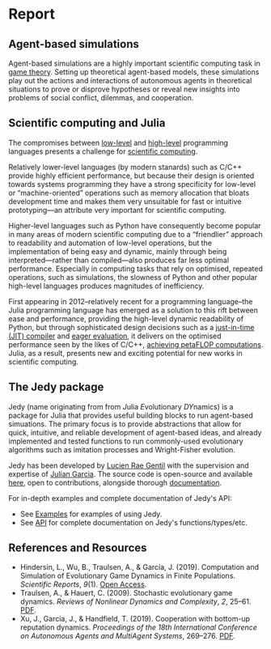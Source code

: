 # Report

## Agent-based simulations

Agent-based simulations are a highly important scientific computing task in [game theory](https://en.wikipedia.org/wiki/Game_theory). Setting up theoretical agent-based models, these simulations play out the actions and interactions of autonomous agents in theoretical situations to prove or disprove hypotheses or reveal new insights into problems of social conflict, dilemmas, and cooperation.

## Scientific computing and Julia

The compromises between [low-level](https://en.wikipedia.org/wiki/Low-level_programming_language) and [high-level](https://en.wikipedia.org/wiki/High-level_programming_language) programming languages presents a challenge for [scientific computing](https://en.wikipedia.org/wiki/Computational_science).

Relatively lower-level languages (by modern stanards) such as C/C++ provide highly efficient performance, but because their design is oriented towards systems programming they have a strong specificity for low-level or “machine-oriented” operations such as memory allocation that bloats development time and makes them very unsuitable for fast or intuitive prototyping—an attribute very important for scientific computing.

Higher-level languages such as Python have consequently become popular in many areas of modern scientific computing due to a “friendlier” approach to readability and automation of low-level operations, but the implementation of being easy and dynamic, mainly through being interpreted—rather than compiled—also produces far less optimal performance. Especially in computing tasks that rely on optimised, repeated operations, such as simulations, the slowness of Python and other popular high-level languages produces magnitudes of inefficiency.

First appearing in 2012–relatively recent for a programming language–the Julia programming language has emerged as a solution to this rift between ease and performance, providing the high-level dynamic readability of Python, but through sophisticated design decisions such as a [just-in-time (JIT) compiler](https://en.wikipedia.org/wiki/Just-in-time_compilation) and [eager evaluation](https://en.wikipedia.org/wiki/Evaluation_strategy#Eager_evaluation), it delivers on the optimised performance seen by the likes of C/C++, [achieving petaFLOP computations](https://juliacomputing.com/case-studies/celeste/index.html). Julia, as a result, presents new and exciting potential for new works in scientific computing.

## The Jedy package

Jedy (name originating from from *J*ulia *E*volutionary *DY*namics) is a package for Julia that provides useful building blocks to run agent-based simuations. The primary focus is to provide abstractions that allow for quick, intuitive, and reliable development of agent-based ideas, and already implemented and tested functions to run commonly-used evolutionary algorithms such as imitation processes and Wright-Fisher evolution.

Jedy has been developed by [Lucien Rae Gentil](https://lucienrae.com) with the supervision and expertise of [Julian Garcia](https://www.garciajulian.com/). The source code is open-source and available [here](https://github.com/lucrae/Jedy.jl), open to contributions, alongside thorough [documentation](https://lucrae.github.io/Jedy.jl/stable/).

For in-depth examples and complete documentation of Jedy's API:

- See [Examples](@ref) for examples of using Jedy.
- See [API](@ref) for complete documentation on Jedy's functions/types/etc.

## References and Resources

- Hindersin, L., Wu, B., Traulsen, A., &#38; García, J. (2019). Computation and Simulation of Evolutionary Game Dynamics in Finite Populations. *Scientific Reports*, *9*(1). [Open Access](https://doi.org/10.1038/s41598-019-43102-z).
- Traulsen, A., &#38; Hauert, C. (2009). Stochastic evolutionary game dynamics. *Reviews of Nonlinear Dynamics and Complexity*, *2*, 25–61. [PDF](https://arxiv.org/pdf/0811.3538.pdf).
- Xu, J., Garcia, J., &#38; Handfield, T. (2019). Cooperation with bottom-up reputation dynamics. *Proceedings of the 18th International Conference on Autonomous Agents and MultiAgent Systems*, 269–276. [PDF](https://www.ifaamas.org/Proceedings/aamas2019/pdfs/p269.pdf).
